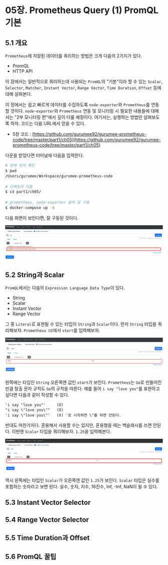 # 05장. Prometheus Query (1) PromQL 기본

## 5.1 개요

`Prometheus`에 저장된 데이터를 쿼리하는 방법은 크게 다음의 2가지가 있다.

* PromQL
* HTTP API

이 장에서는 일반적으로 쿼리하는데 사용되는 `PromQL`의 "기본"이라 할 수 있는 `Scalar`, `Selector`, `Matcher`, `Instant Vector`, `Range Vector`, `Time Duration`, `Offset` 등에 대해 살펴본다.
 
이 장에서는 쉽고 빠르게 데이터를 수집하도록 `node-exporter`와 `Prometheus`를 연동할 것이다. `node-exporter`와 `Prometheus` 연동 및 모니터링 시 필요한 내용들에 대해서는 "2부 모니터링 편"에서 깊이 다룰 예정이다. 여기서는, 실행하는 방법만 살펴보도록 하자. 코드는 다음 URL에서 얻을 수 있다.

* 5장 코드 : [https://github.com/gurumee92/gurumee-prometheus-code/tree/master/part1/ch05](https://github.com/gurumee92/gurumee-prometheus-code/tree/master/part1/ch05) 

다운을 받았다면 터미널에 다음을 입력한다.

```bash
# 현재 위치 확인
$ pwd
/Users/gurumee/Workspace/gurumee-prometheus-code

# 디렉토리 이동
$ cd part1/ch05/

# prometheus, node-exporter 설치 및 구동
$ docker-compose up -d
```

다음 화면이 보인다면, 잘 구동된 것이다.

![01](./01.png)

## 5.2 String과 Scalar

`PromQL`에서는 다음의 `Expression Language Data Type`이 있다.

* String
* Scalar
* Instant Vector
* Range Vector

그 중 `Literal`로 표현될 수 있는 타입이 `String`과 `Scalar`이다. 먼저 `String` 타입을 쿼리해보자. `Prometheus UI`에서 `start`를 입력해보자.

![02](./02.png)

왼쪽에는 타입인 `String` 오른쪽엔 값인 `start`가 보인다. `Prometheus`는 `Go`로 만들어진만큼 탈출 문자 규칙도 `Go`의 규칙을 따른다. 예를 들어 `i say "love you"`를 표현하고 싶다면 다음과 같이 작성할 수 있다.

```
'i say "love you"'     (O)
"i say \"love you\""   (O)
'i say \"love you\"'   (X) '로 시작하면 \"를 하면 안된다.
```

반대도 마찬가지다. 혼용해서 사용할 수는 있지만, 혼용했을 때는 백슬래시를 쓰면 안된다. 이번엔 `Scalar` 타입을 쿼리해보자. `1.25`을 입력해본다.

![03](./03.png)

역시 왼쪽에는 타입인 `Scalar`가 오른쪽엔 값인 `1.25`가 보인다. `Scalar` 타입은 실수를 포함하는 숫자라고 보면 된다. 실수, 숫자, 지수, 16진수, Inf, -Inf, NaN이 될 수 있다.

## 5.3 Instant Vector Selector
## 5.4 Range Vector Selector
## 5.5 Time Duration과 Offset

## 5.6 PromQL 꿀팁